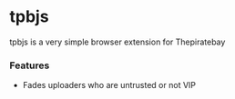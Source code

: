 # tpbjs

tpbjs is a very simple browser extension for Thepiratebay

### Features

  - Fades uploaders who are untrusted or not VIP
